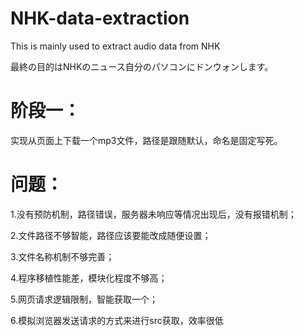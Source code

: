 # NHK-data-extraction
This is mainly used to extract audio data from NHK

最終の目的はNHKのニュース自分のパソコンにドンウォンします。


# 阶段一：

实现从页面上下载一个mp3文件，路径是跟随默认，命名是固定写死。

# 问题：

1.没有预防机制，路径错误，服务器未响应等情况出现后，没有报错机制；

2.文件路径不够智能，路径应该要能改成随便设置；

3.文件名称机制不够完善；

4.程序移植性能差，模块化程度不够高；

5.网页请求逻辑限制，智能获取一个；

6.模拟浏览器发送请求的方式来进行src获取，效率很低

